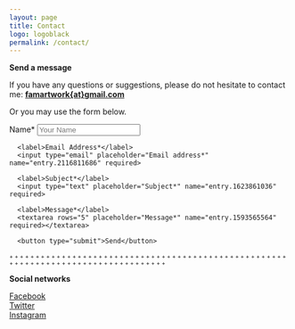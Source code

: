 ```yaml
---
layout: page
title: Contact
logo: logoblack
permalink: /contact/
---
```


	

<!--REDIRECT TO A CUSTOM THANK YOU PAGE-->

<script type="text/javascript">var submitted=false;
</script>
<iframe name="hidden_iframe" id="hidden_iframe" style="display:none;" 
onload="if(submitted) 
{alert('Thank you for your message, i will get back to you very quickly, please check your inbox in the coming hours/days');
window.location='{{ site.baseurl }}/shop';}">
</iframe>

<!--CONFIG THE FORM MANAGED BY GOOGLE FORM-->
**Send a message** 

If you have any questions or suggestions, please do not hesitate to contact me: [**famartwork{at}gmail.com**](mailto:famartwork@gmail.com)


Or you may use the form below.


<form action="https://docs.google.com/forms/u/2/d/e/1FAIpQLSfHLAatgs9wlvsa1zoAOS8BlZyA8WfU86vqxTyykI7g6RigCA/formResponse" method="post" target="hidden_iframe" onsubmit="submitted=true;">
      <label> Name*</label>
      <input type="text" placeholder="Your Name" name="entry.1322458802" required>
      
      <label>Email Address*</label>
      <input type="email" placeholder="Email address*" name="entry.2116811686" required>
    
      <label>Subject*</label>
      <input type="text" placeholder="Subject*" name="entry.1623861036" required>
    
      <label>Message*</label>
      <textarea rows="5" placeholder="Message*" name="entry.1593565564" required></textarea>
     
      <button type="submit">Send</button>
</form>

<font size="1"> +  +  +  +  +  +  +  +  +  +  +  +  +  +  +  +  +  +  +  +  +  +  +  +  +  +  +  +  +  +  +  +  +  +  +  +  +  +  +  +  +  +  +  +  +  +  +  +  +  +  +  +  +  +  +  +  +  +  +  +  +  +  +  +  +  +  +  +  +  +  +  +  +  +  +  +  +  +  +  +  +  +  +</font> 
<br>

**Social networks**

[Facebook](https://www.facebook.com/fam.artwork) <br>
[Twitter](https://www.twitter.com/fam_officially) <br>
[Instagram](https://www.instagram.com/fam.officially)<br>





      






